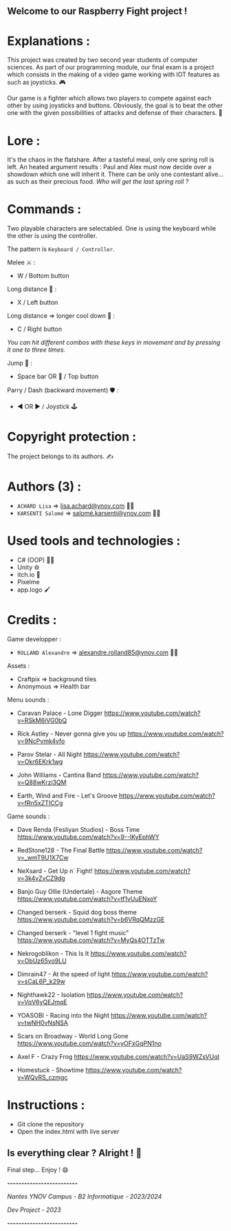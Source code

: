 ## Welcome to our Raspberry Fight project !


# Explanations :

This project was created by two second year students of computer sciences. As part of our programming module, our final exam is a project which consists in the making of a video game working with IOT features as such as joysticks. 🎮

Our game is a fighter which allows two players to compete against each other by using joysticks and buttons. Obviously, the goal is to beat the other one with the given possibilities of attacks and defense of their characters. 🥊  


# Lore : 
It's the chaos in the flatshare. After a tasteful meal, only one spring roll is left. An heated argument results : Paul and Alex must now decide over a showdown which one will inherit it. There can be only one contestant alive... as such as their precious food.
*Who will get the last spring roll ?*


# Commands : 

Two playable characters are selectabled. 
One is using the keyboard while the other is using the controller. 

The pattern is `Keyboard / Controller`.

Melee ⚔️ :
- W / Bottom button

Long distance 🏹 :
- X / Left button

Long distance => longer cool down 🏹 : 
- C / Right button

_You can hit different combos with these keys in movement and by pressing it one to three times._

Jump 🦘 : 
- Space bar OR 🔼 / Top button

Parry / Dash (backward movement) 🛡️ :
- ◀️ OR ▶️ / Joystick 🕹


# Copyright protection : 

The project belongs to its authors. ✍️ 


# Authors (3) :

- `ACHARD Lisa` => lisa.achard@ynov.com 👩‍🎓
- `KARSENTI Salomé` => salomé.karsenti@ynov.com 👩‍🎓


# Used tools and technologies :

- C# (OOP) 👨‍💻
- Unity ⚙️
- itch.io 🧱 
- Pixelme 
- app.logo 🖌️


# Credits : 

Game developper :
- `ROLLAND Alexandre` => alexandre.rolland85@ynov.com 👨‍🎓 

Assets : 
- Craftpix => background tiles
- Anonymous => Health bar

Menu sounds : 
- Caravan Palace - Lone Digger
https://www.youtube.com/watch?v=RSkM6iVG0bQ

- Rick Astley - Never gonna give you up
https://www.youtube.com/watch?v=9NcPvmk4vfo

- Parov Stelar - All Night
https://www.youtube.com/watch?v=Okr6EKrk1wg

- John Williams - Cantina Band
https://www.youtube.com/watch?v=Q88wKrzj3QM

- Earth, Wind and Fire - Let's Groove
https://www.youtube.com/watch?v=fRn5xZTICCg


Game sounds : 
- Dave Renda (Fesliyan Studios) - Boss Time
https://www.youtube.com/watch?v=9--lKyEphWY

- RedStone128 - The Final Battle
https://www.youtube.com/watch?v=_wmT9U1X7Cw

- NeXsard - Get Up n´ Fight!
https://www.youtube.com/watch?v=3k4vZvCZ9dg

- Banjo Guy Ollie (Undertale) - Asgore Theme
https://www.youtube.com/watch?v=tf1vUuENxoY

- Changed berserk - Squid dog boss theme
https://www.youtube.com/watch?v=b6VRqQMzzGE

- Changed berserk - "level 1 fight music"
https://www.youtube.com/watch?v=MyQs4OTTzTw

- Nekrogoblikon - This Is It
https://www.youtube.com/watch?v=ObUz65vo9LU

- Dimrain47 - At the speed of light
https://www.youtube.com/watch?v=sCaL6P_k29w

- Nighthawk22 - Isolation
https://www.youtube.com/watch?v=VqV6yQEJmqE

- YOASOBI - Racing into the Night
https://www.youtube.com/watch?v=twNH0vNsNSA

- Scars on Broadway - World Long Gone
https://www.youtube.com/watch?v=yOFxGqPN1no

- Axel F - Crazy Frog
https://www.youtube.com/watch?v=UaS9WZsVUqI

- Homestuck - Showtime
https://www.youtube.com/watch?v=WQyRS_czmgc


# Instructions : 

- Git clone the repository
- Open the index.html with live server


## Is everything clear ? Alright ! 🎉

Final step... Enjoy ! 😄


**-------------------------**

*Nantes YNOV Campus - B2 Informatique - 2023/2024*

*Dev Project - 2023*

**-------------------------**
